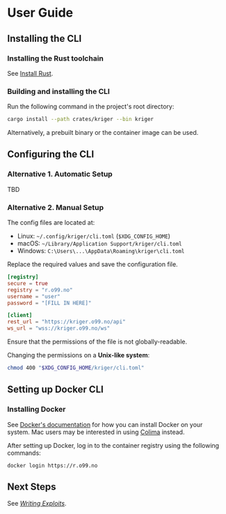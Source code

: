 # User Guide

## Installing the CLI

### Installing the Rust toolchain

See [Install Rust](https://www.rust-lang.org/tools/install).

### Building and installing the CLI

Run the following command in the project's root directory:

```bash
cargo install --path crates/kriger --bin kriger
```

Alternatively, a prebuilt binary or the container image can be used.

## Configuring the CLI

### Alternative 1. Automatic Setup

TBD

### Alternative 2. Manual Setup

The config files are located at:

- Linux: `~/.config/kriger/cli.toml` (`$XDG_CONFIG_HOME`)
- macOS: `~/Library/Application Support/kriger/cli.toml`
- Windows: `C:\Users\...\AppData\Roaming\kriger\cli.toml`

Replace the required values and save the configuration file.

```toml
[registry]
secure = true
registry = "r.o99.no"
username = "user"
password = "[FILL IN HERE]"

[client]
rest_url = "https://kriger.o99.no/api"
ws_url = "wss://kriger.o99.no/ws"
```

Ensure that the permissions of the file is not globally-readable.

Changing the permissions on a **Unix-like system**:

```bash
chmod 400 "$XDG_CONFIG_HOME/kriger/cli.toml"
```

## Setting up Docker CLI

### Installing Docker

See [Docker's documentation](https://docs.docker.com/get-docker/) for how you can install Docker on your system. Mac
users may be interested in using [Colima](https://github.com/abiosoft/colima) instead.

After setting up Docker, log in to the container registry using the following commands:

```
docker login https://r.o99.no
```

## Next Steps

See _[Writing Exploits](exploits.md)_.
